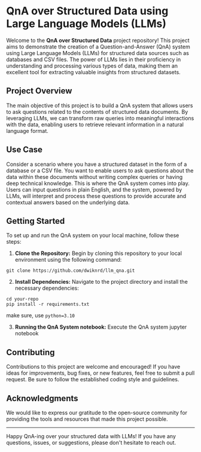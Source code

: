 # QnA over Structured Data using Large Language Models (LLMs)

Welcome to the **QnA over Structured Data** project repository! This project aims to demonstrate the creation of a Question-and-Answer (QnA) system using Large Language Models (LLMs) for structured data sources such as databases and CSV files. The power of LLMs lies in their proficiency in understanding and processing various types of data, making them an excellent tool for extracting valuable insights from structured datasets.

## Project Overview

The main objective of this project is to build a QnA system that allows users to ask questions related to the contents of structured data documents. By leveraging LLMs, we can transform raw queries into meaningful interactions with the data, enabling users to retrieve relevant information in a natural language format.

## Use Case

Consider a scenario where you have a structured dataset in the form of a database or a CSV file. You want to enable users to ask questions about the data within these documents without writing complex queries or having deep technical knowledge. This is where the QnA system comes into play. Users can input questions in plain English, and the system, powered by LLMs, will interpret and process these questions to provide accurate and contextual answers based on the underlying data.

## Getting Started

To set up and run the QnA system on your local machine, follow these steps:

1. **Clone the Repository:** Begin by cloning this repository to your local environment using the following command:

```
git clone https://github.com/dwiknrd/llm_qna.git
```

2. **Install Dependencies:** Navigate to the project directory and install the necessary dependencies:

```
cd your-repo
pip install -r requirements.txt
```

make sure, use `python=3.10`


3. **Running the QnA System notebook:** Execute the QnA system jupyter notebook


## Contributing

Contributions to this project are welcome and encouraged! If you have ideas for improvements, bug fixes, or new features, feel free to submit a pull request. Be sure to follow the established coding style and guidelines.


## Acknowledgments

We would like to express our gratitude to the open-source community for providing the tools and resources that made this project possible.

---

Happy QnA-ing over your structured data with LLMs! If you have any questions, issues, or suggestions, please don't hesitate to reach out.





